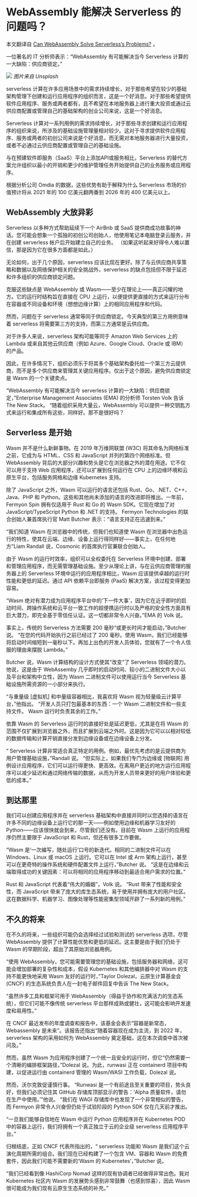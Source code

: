 # WebAssembly 能解决 Serverless 的问题吗？

本文翻译自 [Can WebAssembly Solve Serverless’s Problems?](https://thenewstack.io/can-webassembly-solve-serverless-problems/) 。

一位著名的 IT 分析师表示：“WebAssembly 有可能解决当今 Serverless 计算的一大缺陷：供应商锁定。”

![](https://cdn.thenewstack.io/media/2023/03/bec1b976-manel-sean-ls3ob-qrvfw-unsplash-e1677703925921-1024x683.jpg)
*图片来自 Unsplash*

serverless 计算在许多应用场景中的需求持续增长，对于那些希望在较少的基础架构管理下创建和运行应用程序的组织而言，这是一个好消息。对于那些希望提供软件应用程序、服务或两者都有，且不希望在本地服务器上进行重大投资或通过云供应商配置或管理自己的基础架构的创业公司来说，这是一个好消息。


Serverless 计算对一系列用例的需求持续增长，对于那些寻求创建和运行应用程序的组织来说，所涉及的基础设施管理量相对较少。这对于寻求提供软件应用程序、服务或两者的初创公司来说是个好消息，而无需对本地服务器进行大量投资，或者不必通过云供应商配置或管理自己的基础设施。

与在预建软件即服务（SaaS）平台上添加API或服务相比，Serverless 的替代方案允许组织以最小的开销和更少的维护管理任务开始提供自己的业务服务或应用程序。

根据分析公司 Omdia 的数据，这些优势有助于解释为什么 Serverless 市场的价值预计将从 2021 年的 100 亿美元翻两番到 2026 年的 400 亿美元以上。

## WebAssembly 大放异彩

Serverless 以多种方式帮助延续下一个 AirBnb 或 SaaS 提供商成功故事的神话。您可能会想象一个孤独的初创公司创始人，他使用笔记本电脑登录云服务，并在创建 serverless 帐户后开始建立自己的业务。 （如果这听起来好得令人难以置信，那是因为它在很多方面都是如此。）

无论如何，出于几个原因，serverless 应该比现在更好。除了与云供应商共享策略和数据以及网络保护相关的安全挑战外，serverless 的缺点包括但不限于延迟和许多组织的供应商锁定问题。

克服这些缺点是 WebAssembly 或 Wasm——至少在理论上——真正闪耀的地方。它的运行时结构旨在直接在 CPU 上运行，以便提供更直接的方式来运行分布在容器或不同设备和环境（想想边缘计算）上的相同应用程序和代码。

然而，问题在于 serverless 通常等同于供应商锁定。今天典型的第三方用例意味着 serverless 将需要第三方的支持，而第三方通常是云供应商。

对于许多人来说，serverless 架构可能等同于 Amazon Web Services 上的 Lambda 或来自其他云供应商（例如 Azure、Google Cloud、Oracle 或 IBM）的产品。

因此，在许多情况下，组织必须乐于将其多个基础架构委托给一个第三方云提供商，而不是多个供应商来管理其关键应用程序。仅出于这个原因，避免供应商锁定是 Wasm 的一个关键卖点。

“WebAssembly 有可能解决当今 serverless 计算的一大缺陷：供应商锁定，”Enterprise Management Associates (EMA) 的分析师 Torsten Volk 告诉 The New Stack。 “随着组织采用大量云，WebAssembly 可以提供一种交钥匙方式来运行和集成所有这些，同样好。那不是很好吗？

## Serverless 是开始
 
Wasm 并不是什么新鲜事物。在 2019 年万维网联盟 (W3C) 将其命名为网络标准之前，它成为与 HTML、CSS 和 JavaScript 并列的第四个网络标准。但 WebAssembly 背后的大部分兴趣和势头是它在浏览器之外的潜在用途。它不仅可以用于支持 Web 应用程序，还可以扩展到任何运行在 CPU 上的边缘环境和云原生平台，包括服务网格和边缘 Kubernetes 支持。

除了 JavaScript 之外，Wasm 可以运行的语言还包括 Rust、Go、.NET、C++、Java、PHP 和 Python。这些和其他尚未添加的语言的改进即将推出。一年前，Fermyon Spin 拥有仅适用于 Rust 和 Go 的 Wasm SDK。它现在增加了对 JavaScript/TypeScript Python 和 .NET 的支持。 Fermyon Technologies 的联合创始人兼首席执行官 Matt Butcher 表示：“语言支持正在迅速到来。”

“我们知道 Wasm 在浏览器中的传统，但我们也知道使 Wasm 在浏览器中出色运行的特性，使其在云端、边缘、设备上运行得同样好——事实上，在任何地方”Liam Randall 说，Cosmonic 的首席执行官兼联合创始人。

由于 Wasm 的运行时效率，组织可以全权委托在 Serverless 环境中创建、部署和管理应用程序，而无需管理基础设施。至少从理论上讲，与在云供应商管理的服务器上的 Serverless 环境中运行的应用程序相比，Wasm 应该提供卓越的运行时性能和更低的延迟。通过 API 依赖平台即服务 (PaaS) 解决方案，该过程变得更加容易。

“Wasm 绝对有潜力成为应用程序平台中的‘下一件大事’，因为它在近乎即时的启动时间、跨操作系统和云平台一致工作的超便携运行时以及严格的安全性方面具有巨大潜力，即完全基于零信任认证。这一切都非常令人兴奋。”EMA 的 Volk 说。

事实上，传统的 Serverless 方法需要 200 毫秒“或更长时间才能启动，”Butcher 说。 “在您的代码开始执行之前已经过了 200 毫秒。使用 Wasm，我们已经能够将启动时间缩短到一毫秒以下。再加上出色的开发人员体验，您就有了一个令人信服的理由来摆脱 Lambda。”

Butcher 说，Wasm 计算结构的设计方式使其“改变”了 Serverless 领域的潜力。他说，这是由于 WebAssemby 几乎即时的启动时间、较小的二进制文件大小以及平台和架构中立性，因为 Wasm 二进制文件可以使用运行当今 Serverless 基础设施所需资源的一小部分来执行。

“与重量级 [虚拟机] 和中量级容器相比，我喜欢将 Wasm 视为轻量级云计算平台，”他指出。 “开发人员只打包最基本的东西：一个 Wasm 二进制文件和一些支持文件。 Wasm 运行时负责其余的工作。”

依靠 Wasm 的 Serverless 运行时的直接好处是延迟更低，尤其是在将 Wasm 的范围不仅扩展到浏览器之外，而且扩展到云端之外时。这是因为它可以以相对较低的数据传输和计算开销直接分发到边缘设备或在边缘设备上分发。

“ Serverless 计算非常适合真正特定的用例。例如，最优先考虑的是云提供商为用户管理基础设施，”Randall 说。 “但实际上，如果我们专门为边缘或 [物联网] 用例设计应用程序，它们可以运行得更快、更高效。在离用户更近的地方运行应用程序可以减少延迟和通过网络传输的数据，从而为开发人员带来更好的用户体验和更低的成本。”

## 到达那里

我们可以创建应用程序并在 serverless 基础架构中直接并同时以您选择的语言在许多不同的边缘设备上运行它的那一天——例如使用边缘和机器学习友好的 Python——应该很快就会到来，尽管我们还没有。目前在 Wasm 上运行的应用程序仍然主要限于 JavaScript 和 Rust，但还有很多工作要做。

“Wasm 是‘一次编写，随处运行’口号的新迭代。相同的二进制文件可以在 Windows、Linux 或 macOS 上运行。它可以在 Intel 或 Arm 架构上运行，甚至可以在更奇特的操作系统和硬件配置文件上运行，”Butcher 说。 “这是在边缘和云端取得成功的关键因素：可以将相同的应用程序移动到最适合用户需求的位置。”

Rust 和 JavaScript 代表着“伟大的婚姻”，Volk 说。 “Rust 带来了性能和安全性，而 JavaScript 带来了庞大的库生态系统，易于使用并拥有庞大的用户社区。这在数据科学、机器学习、图像处理等性能密集型领域开辟了一系列新的用例。”

## 不久的将来

在不久的将来，一些组织可能仍会选择经过试验和测试的 serverless 选项，尽管 WebAssembly 提供了计算性能优势和更低的延迟。这主要是由于我们仍处于 Wasm 的早期阶段，超出了其原始浏览器用例。

“使用 WebAssembly，您可能需要管理您的基础设施，包括服务器和网络，这可能会增加部署的复杂性和成本，假设 Kubernetes 和其他编排器中对 Wasm 的支持不能更快地采用 Wasm 友好的运行时，”Taylor Dolezal，云原生计算基金会 (CNCF) 的生态系统负责人在一封电子邮件回复中告诉 The New Stack。

“虽然许多工具和框架可用于 WebAssembly（得益于协作和充满活力的生态系统），但它们可能不像传统 serverless 平台那样成熟或健壮，这可能会影响开发速度和易用性。”

在 CNCF 最近发布的年度调查和报告中，该基金会表示“容器是新常态，Webassembly 是未来”。该报告还指出“随着容器现在成为主流，到 2022 年，serverless 架构的采用如何为 WebAssembly 奠定基础，这在本次调查中首次被问及。”

然而，虽然 Wasm 为应用程序创建了一个统一且安全的运行时，但它“仍然需要一个清晰的编排框架路径，”Dolezal 说。为此，runwasi 正在 containerd 项目中构建，以促进运行由 containerd 管理的 Wasm/WASI 工作负载，Dolezal 说。

然而，沃尔克敦促谨慎行事。 “Runwasi 是一个有前途且至关重要的项目，势头良好，但我们必须记住其 GitHub 存储库顶部显示的警告：‘Alpha 质量软件，请勿在生产中使用。’”他说。 “我们在 WAGI 存储库中也发现了一个非常相似的警告，而 Fermyon 非常令人兴奋但仍处于试验阶段的 Python SDK 仅在几天前才推出。

“一旦我们能够自信地在 Wasm 中运行 Python 应用程序并在 Kubernetes POD 中的容器上运行，我们将拥有一个真正独立于云的企业级 serverless 应用程序平台。”

归根结底，正如 CNCF 代表所指出的，“ serverless 功能和 Wasm 是我们这个云演化周期所需的组合。我们现在已经构建了一个包含 VM、容器和 Wasm 的免费套件，因此我们可能不需要新的‘Wasm 的 Kubernetes’，”Butcher 说。

“我们已经看到像 HashiCorp Nomad 这样的现有协调者已经做得非常出色。我对 Kubernetes 社区内 Wasm 的发展势头感到非常鼓舞（也感到惊喜），因此 Wasm 很可能成为我们现有云原生生态系统的补充。”